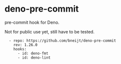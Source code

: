 # deno-pre-commit

pre-commit hook for Deno.

Not for public use yet, still have to be tested.

```
  - repo: https://github.com/bneijt/deno-pre-commit
    rev: 1.26.0
    hooks:
      - id: deno-fmt
      - id: deno-lint
```
